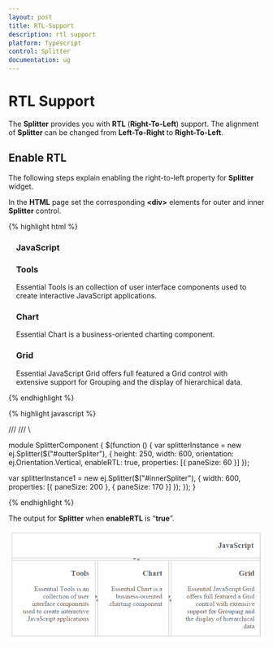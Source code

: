 ```yaml
---
layout: post
title: RTL-Support
description: rtl support
platform: Typescript
control: Splitter
documentation: ug
---
```


# RTL Support

The **Splitter** provides you with **RTL** (**Right-To-Left**) support. The alignment of **Splitter** can be changed from **Left-To-Right** to **Right-To-Left**.

## Enable RTL

The following steps explain enabling the right-to-left property for **Splitter** widget.

In the **HTML** page set the corresponding **&lt;div&gt;** elements for outer and inner **Splitter** control.

{% highlight html %}

<div id="outersplitter">
    <div>
        <div style="padding: 0px 15px;">
            <h3 class="h3"> JavaScript </h3>
        </div>
    </div>
    <div id="innersplitter">
        <div>
            <div style="padding: 0px 15px;">
                <h3 class="h3">Tools </h3>
                Essential Tools is an collection of user interface components used to create interactive
                            JavaScript applications.
            </div>
        </div>
        <div>
            <div style="padding: 0px 15px;">
                <h3 class="h3">Chart </h3>
                Essential Chart is a business-oriented charting component.
            </div>
        </div>
        <div>
            <div style="padding: 0px 15px;">
                <h3 class="h3">Grid </h3>
                Essential JavaScript Grid offers full featured a Grid control with extensive support for
                            Grouping and the display of hierarchical data.
            </div>
        </div>
    </div>
</div>

{% endhighlight %}

{% highlight javascript %}

/// <reference path="tsfiles/jquery.d.ts" />
/// <reference path="tsfiles/ej.web.all.d.ts" />\

module SplitterComponent {
    $(function () {
        var splitterInstance = new ej.Splitter($("#outterSpliter"), {
        height: 250, width: 600,
        orientation: ej.Orientation.Vertical,
        enableRTL: true,
        properties: [{ paneSize: 60 }]
    });
    
  var splitterInstance1 = new ej.Splitter($("#innerSpliter"), {
        width: 600,
        properties: [{ paneSize: 200 }, { paneSize: 170 }]
    });
 }); 
} 

{% endhighlight %}

The output for **Splitter** when **enableRTL** is “**true**”.

![](RTL-Support_images/RTL-Support_img1.png) 










